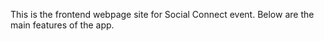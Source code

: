 This is the frontend webpage site for Social Connect event. Below are the main features of the app.


